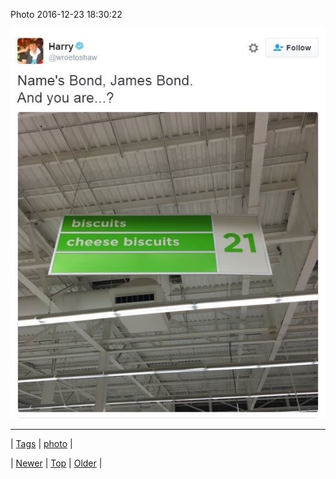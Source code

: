 <!--
title: Photo 2016-12-23 18
date: 2020-06-28T15:27:00.146Z
tags: photo
-->


Photo 2016-12-23 18:30:22

![](154858146469-0.jpg)

<!--BOTTOM-POST-NAVIGATION-->
---

| [Tags](tags.md) | [photo](tag-photo.md) |

| [Newer](154849819872.md) | [Top](index.md) | [Older](154901286444.md) |